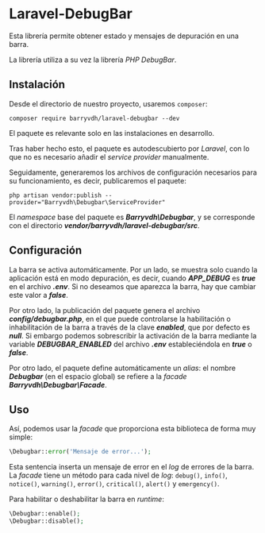 # Laravel-DebugBar

Esta librería permite obtener estado y mensajes de depuración en una barra.

La librería utiliza a su vez la librería *PHP DebugBar*.

## Instalación

Desde el directorio de nuestro proyecto, usaremos `composer`:

```
composer require barryvdh/laravel-debugbar --dev
```

El paquete es relevante solo en las instalaciones en desarrollo.

Tras haber hecho esto, el paquete es autodescubierto por *Laravel*, con lo que no es necesario añadir el *service provider* manualmente.

Seguidamente, generaremos los archivos de configuración necesarios para su funcionamiento, es decir, publicaremos el paquete:

```
php artisan vendor:publish --provider="Barryvdh\Debugbar\ServiceProvider"
```

El *namespace* base del paquete es ***Barryvdh\Debugbar***, y se corresponde con el directorio ***vendor/barryvdh/laravel-debugbar/src***.

## Configuración

La barra se activa automáticamente. Por un lado, se muestra solo cuando la aplicación está en modo depuración, es decir, cuando ***APP_DEBUG*** es ***true*** en el archivo ***.env***. Si no deseamos que aparezca la barra, hay que cambiar este valor a ***false***.

Por otro lado, la publicación del paquete genera el archivo ***config/debugbar.php***, en el que puede controlarse la habilitación o inhabilitación de la barra a través de la clave ***enabled***, que por defecto es ***null***. Si embargo podemos sobrescribir la activación de la barra mediante la variable ***DEBUGBAR_ENABLED*** del archivo ***.env*** estableciéndola en ***true*** o ***false***.

Por otro lado, el paquete define automáticamente un *alias*: el nombre ***Debugbar*** (en el espacio global) se refiere a la *facade* ***Barryvdh\Debugbar\Facade***.

## Uso

Así, podemos usar la *facade* que proporciona esta biblioteca de forma muy simple:

```php
\Debugbar::error('Mensaje de error...');
```

Esta sentencia inserta un mensaje de error en el *log* de errores de la barra. La *facade* tiene un método para cada nivel de *log*: `debug()`, `info()`, `notice()`, `warning()`, `error()`, `critical()`, `alert()` y `emergency()`.

Para habilitar o deshabilitar la barra en *runtime*:

```php
\Debugbar::enable();
\Debugbar::disable();
```
